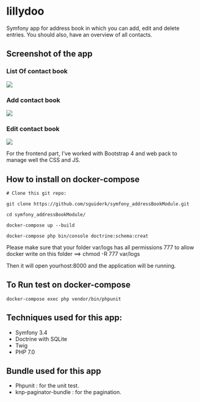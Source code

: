 lillydoo
========

Symfony app for address book in which you can add, edit and delete entries. You should
also, have an overview of all contacts.

## Screenshot of the app 

### List Of contact book 
![](https://imgur.com/phS2iKr.png)

### Add contact book 
![](https://imgur.com/H39zN8G.png)

### Edit contact book 
![](https://imgur.com/6MTG0JA.png)

For the frontend part, I've worked with Bootstrap 4 and web pack to manage well the CSS and JS.

## How to install on docker-compose

`# Clone this git repo:`

`git clone https://github.com/sguiderk/symfony_addressBookModule.git`

`cd symfony_addressBookModule/`

`docker-compose up --build`

`docker-compose php bin/console doctrine:schema:creat`

 Please make sure that your folder var/logs has all permissions 777
 to allow docker write on this folder ==> chmod -R 777 var/logs

Then it will open yourhost:8000 and the application will be running.

## To Run test on docker-compose

`docker-compose exec php vendor/bin/phpunit`

## Techniques used for this app:

* Symfony 3.4
* Doctrine with SQLite
* Twig
* PHP 7.0

## Bundle used for this app

* Phpunit : for the unit test.
* knp-paginator-bundle : for the pagination.
